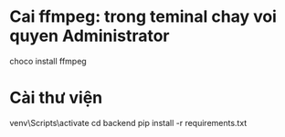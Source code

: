 # Cai ffmpeg: trong teminal chay voi quyen Administrator
choco install ffmpeg
# Cài thư viện
venv\Scripts\activate
cd backend
pip install -r requirements.txt
